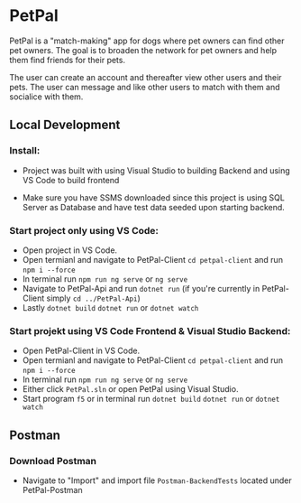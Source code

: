 # PetPal 

PetPal is a "match-making" app for dogs where pet owners can find other pet owners.
The goal is to broaden the network for pet owners and help them find friends for their pets.

The user can create an account and thereafter view other users and their pets.
The user can message and like other users to match with them and socialice with them.

## Local Development
### **Install**:

- Project was built with using Visual Studio to building Backend and using VS Code to build frontend

- Make sure you have SSMS downloaded since this project is using SQL Server as Database and have test data seeded upon starting backend.

### Start project only using VS Code:
- Open project in VS Code. 
- Open termianl and navigate to PetPal-Client `cd petpal-client` and run `npm i --force` 
- In terminal run `npm run ng serve` or `ng serve`
- Navigate to PetPal-Api and run `dotnet run` (if you're currently in PetPal-Client simply `cd ../PetPal-Api`)
- Lastly `dotnet build` `dotnet run` or `dotnet watch`

### Start projekt using VS Code Frontend & Visual Studio Backend:
- Open PetPal-Client in VS Code.
- Open termianl and navigate to PetPal-Client `cd petpal-client` and run `npm i --force` 
- In terminal run `npm run ng serve` or `ng serve`
- Either click `PetPal.sln` or open PetPal using Visual Studio.
- Start program `f5` or in terminal run `dotnet build` `dotnet run` or `dotnet watch`

## Postman

### Download Postman
- Navigate to "Import" and import file `Postman-BackendTests` located under PetPal-Postman
